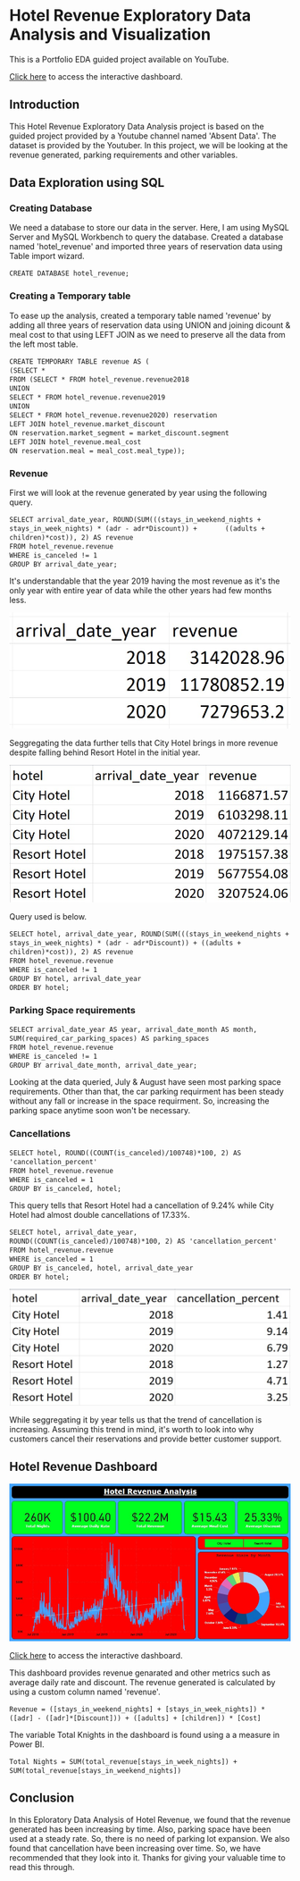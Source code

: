 # Hotel Revenue Exploratory Data Analysis and Visualization
 This is a Portfolio EDA guided project available on YouTube.

 <a href="https://www.novypro.com/project/hotel-revenue-dashboard-3" target="_blank">Click here</a> to access the interactive dashboard.

## Introduction
This Hotel Revenue Exploratory Data Analysis project is based on the guided project provided by a Youtube channel named 'Absent Data'. The dataset is provided by the Youtuber. In this project, we will be looking at the revenue generated, parking requirements and other variables.

## Data Exploration using SQL
### Creating Database
We need a database to store our data in the server. Here, I am using MySQL Server and MySQL Workbench to query the database. Created a database named 'hotel_revenue' and imported three years of reservation data using Table import wizard.

    CREATE DATABASE hotel_revenue;

### Creating a Temporary table
To ease up the analysis, created a temporary table named 'revenue' by adding all three years of reservation data using UNION and joining dicount & meal cost to that using LEFT JOIN as we need to preserve all the data from the left most table.

    CREATE TEMPORARY TABLE revenue AS (
    (SELECT *
    FROM (SELECT * FROM hotel_revenue.revenue2018
    UNION
    SELECT * FROM hotel_revenue.revenue2019
    UNION
    SELECT * FROM hotel_revenue.revenue2020) reservation
    LEFT JOIN hotel_revenue.market_discount
    ON reservation.market_segment = market_discount.segment
    LEFT JOIN hotel_revenue.meal_cost
    ON reservation.meal = meal_cost.meal_type));

### Revenue
First we will look at the revenue generated by year using the following query.

    SELECT arrival_date_year, ROUND(SUM(((stays_in_weekend_nights + stays_in_week_nights) * (adr - adr*Discount)) +       ((adults + children)*cost)), 2) AS revenue
    FROM hotel_revenue.revenue
    WHERE is_canceled != 1
    GROUP BY arrival_date_year;

It's understandable that the year 2019 having the most revenue as it's the only year with entire year of data while the other years had few months less.

![revenue_by_year](\files\revenue_by_year.jpg)

Seggregating the data further tells that City Hotel brings in more revenue despite falling behind Resort Hotel in the initial year.

![revenue_by_hotel](files\revenue_by_hotel.jpg) 

Query used is below.

    SELECT hotel, arrival_date_year, ROUND(SUM(((stays_in_weekend_nights + stays_in_week_nights) * (adr - adr*Discount)) + ((adults + children)*cost)), 2) AS revenue
    FROM hotel_revenue.revenue
    WHERE is_canceled != 1
    GROUP BY hotel, arrival_date_year
    ORDER BY hotel;

### Parking Space requirements
    SELECT arrival_date_year AS year, arrival_date_month AS month, SUM(required_car_parking_spaces) AS parking_spaces
    FROM hotel_revenue.revenue
    WHERE is_canceled != 1
    GROUP BY arrival_date_month, arrival_date_year;

Looking at the data queried, July & August have seen most parking space requirements. Other than that, the car parking requirment has been steady without any fall or increase in the space requirment. So, increasing the parking space anytime soon won't be necessary.

### Cancellations
    SELECT hotel, ROUND((COUNT(is_canceled)/100748)*100, 2) AS 'cancellation_percent'
    FROM hotel_revenue.revenue
    WHERE is_canceled = 1
    GROUP BY is_canceled, hotel;

This query tells that Resort Hotel had a cancellation of 9.24% while City Hotel had almost double cancellations of 17.33%.

    SELECT hotel, arrival_date_year, ROUND((COUNT(is_canceled)/100748)*100, 2) AS 'cancellation_percent'
    FROM hotel_revenue.revenue
    WHERE is_canceled = 1
    GROUP BY is_canceled, hotel, arrival_date_year
    ORDER BY hotel;

![cancellation_by_year](https://github.com/Anushanth-R/Hotel-Revenue-Exploratory-Data-Analysis-and-Visualization/blob/main/files/cancellations_by_year.jpg)

While seggregating it by year tells us that the trend of cancellation is increasing. Assuming this trend in mind, it's worth to look into why customers cancel their reservations and provide better customer support.

## Hotel Revenue Dashboard

![dashboard](files\hotel_dashboard_image.jpg)

<a href="https://www.novypro.com/project/hotel-revenue-dashboard-3" target="_blank">Click here</a> to access the interactive dashboard.

This dashboard provides revenue genarated and other metrics such as average daily rate and discount.
The revenue generated is calculated by using a custom column named 'revenue'.

    Revenue = ([stays_in_weekend_nights] + [stays_in_week_nights]) * ([adr] - ([adr]*[Discount])) + ([adults] + [children]) * [Cost]

The variable Total Knights in the dashboard is found using a a measure in Power BI.

    Total Nights = SUM(total_revenue[stays_in_week_nights]) + SUM(total_revenue[stays_in_weekend_nights])

## Conclusion
In this Eploratory Data Analysis of Hotel Revenue, we found that the revenue generated has been increasing by time. Also, parking space have been used at a steady rate. So, there is no need of parking lot expansion. We also found that cancellation have been increasing over time. So, we have recommended that they look into it.
Thanks for giving your valuable time to read this through.
